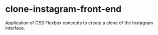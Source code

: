 # clone-instagram-front-end
Application of CSS Flexbox concepts to create a clone of the Instagram interface.
